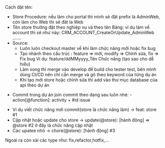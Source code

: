Cách đặt tên:
- Store Procedure: nếu làm cho portal thì mình sẽ đặt prefix là AdminWeb, còn làm cho Web thì sẽ đăt la Web
- Tên store thường đặt theo nghiệp vụ và theo tên Bảng: ví dụ làm về account thì sẽ như này: CRM_ACCOUNT_CreateOrUpdate_AdminWeb ,......
- Source:
   + Luôn luôn checkout master về khi làm chức năng mới hoặc fix bug
   + Tạo nhánh theo cấu trúc : feature => mới, modify => Chỉnh sửa, fix => Fix bug
      Ví dụ: feature/ddMMyyyy_Tên Chức năng (tạo sao cho dễ hiểu)
   + Làm xong thì merge vào develop để build cho tester test, bên mình dùng CI/CD nên chỉ cần merge và gõ theo keyword của từng dụ án
   + Khi tạo mới store hoặc chỉnh sửa thì add vào thư mục database của api theo dự án 

 * Commit trong dự án join commit theo dạng sau luôn nhé: - action[@function]: activity + #id issue
- Ví dụ viết chức năng mới commit(store là chức năng làm) -> feat: store  #1
- Cập nhật hoặc update cho store -> update(@store): [hành đông] => @store #2 ở đây là chức năng cập nhật 
- Các upatee nhỏ -> chore(@store): [hành động] #3

Ngoài ra còn xài các type như: fix,refactor,hotfix,…


